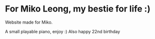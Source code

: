 # For Miko Leong, my bestie for life :)
Website made for Miko.

A small playable piano, enjoy :) Also happy 22nd birthday
